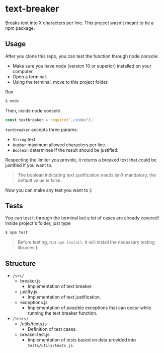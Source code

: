 # text-breaker

Breaks text into X characters per line.
This project wasn't meant to be a npm package.

## Usage

After you clone this repo, you can test the function through node console:

-   Make sure you have node (version 10 or superior) installed on your computer.
-   Open a terminal.
-   Using the terminal, move to this project folder.

Run

```bash
$ node
```

Then, inside node console

```javascript
const textbreaker = require("./index");
```

`textbreaker` accepts three params:

-   `String` text.
-   `Number` maximum allowed characters per line.
-   `Boolean` determines if the result should be justified.

Respecting the limiter you provide, it returns a breaked text that could be justified if you want to.

> The boolean indicating text justification needs isn't mandatory, the default value is false.

Now you can make any test you want to (:

## Tests

You can test it through the terminal but a lot of cases are already covered! Inside project's folder, just type

```bash
$ npm test
```

> Before testing, run `npm install`. It will install the necessary testing libraries (:

## Structure

-   `/src/`
    -   breaker.js
        -   Implementation of text breaker.
    -   justify.js
        -   Implementation of text justification.
    -   exceptions.js
        -   Implementation of possible exceptions that can occur while running the text breaker function.
-   `/tests/`
    -   /utils/texts.js
        -   Definition of test cases.
    -   breaker.test.js
        -   Implementation of tests based on data provided into `tests/utils/texts.js`.
